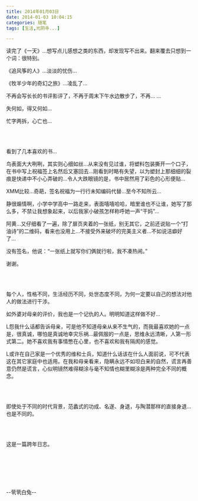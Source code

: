 ```yaml
---
title: 2014年01月03日
date: 2014-01-03 10:04:15
categories: 随笔
tags: [生活,光阴寺...]

---
```

读完了《一天》...想写点儿感想之类的东西，却发现写不出来。翻来覆去只想到一个词：很特别。

《追风筝的人》...淡淡的忧伤...

《牧羊少年的奇幻之旅》...凌乱了...

不再会写长长的书评影评了，不再于周末下午水边散步了，不再... ... 

失何如，得又何如...

忙字两拆，心亡也...

<br /><br />

看到了几本喜欢的书...

鸟表面大大咧咧，其实则心细如丝...从来没有见过谁，将塑料包装撕开一个口子，在书中写上祝福签上名然后又塞回去...刚看到时略有失望，以为塑封上那细细的裂痕是快递中不小心弄破的...令人大跌眼镜的是，书中居然用了彩色的心形便贴...

XMM比较...奇葩，签名祝福为一行行未知编码代替...至今不知所云...

静很煽情啊，小学中学高中一路走来，表面嘻嘻哈哈，暗里谁也不让谁，她写了那么多，不禁让我想象起来，以后我家小破孩怎样称呼她一声“干妈”...

阿黄...又仔细看了一遍，除了扉页夹着的一张纸，别无其它，之前还说贴一个“打油诗”的二维码，看来也没用上...不接受外来破坏的完美主义者...不如说洁癖好了...

没有签名，他说：“一张纸上就写你们俩就行啦，我不凑热闹。”

谢谢。

<br /><br />

每个人，性格不同，生活经历不同，处世态度不同，为何一定要以自己的想法对他人的做法进行干涉。

如外婆对母亲的评价，我也是一个记仇的人。明明知道这样做不好...

L怨我什么话都告诉母亲，可是他不知道母亲从来不生气的，而我最喜欢她的一点是，很真诚，哪怕是真诚地幸灾乐祸...最佩服的一点是，思维永远清晰，人第一形式第二。她不喜欢我有事情憋在心里，也不喜欢和我有隔阂的感觉。

L或许在自己家是一个优秀的维和士兵，知道什么话该在什么人面前说，可不代表这在其它家庭中也适用。在我和母亲看来，隐瞒永远不如坦白来的自然，谎言再善意仍然是谎言，心似明镜然难得糊涂与毫不知情也糊里糊涂是两种完全不同的概念。

<br /><br />

即使处于不同的时代背景，范蠡式的功成、名遂、身退，与陶潜那样的直接身退...也是不同的。

<br /><br />

这是一篇跨年日志。

<br /><br />

<br /><br />

--茕茕白兔--